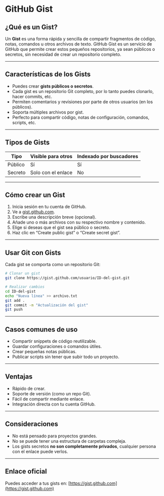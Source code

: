 # GitHub Gist

## ¿Qué es un Gist?

Un **Gist** es una forma rápida y sencilla de compartir fragmentos de código, notas, comandos u otros archivos de texto. GitHub Gist es un servicio de GitHub que permite crear estos pequeños repositorios, ya sean públicos o secretos, sin necesidad de crear un repositorio completo.

---

## Características de los Gists

- Puedes crear **gists públicos o secretos**.
- Cada gist es un repositorio Git completo, por lo tanto puedes clonarlo, hacer commits, etc.
- Permiten comentarios y revisiones por parte de otros usuarios (en los públicos).
- Soporta múltiples archivos por gist.
- Perfecto para compartir código, notas de configuración, comandos, scripts, etc.

---

## Tipos de Gists

| Tipo    | Visible para otros | Indexado por buscadores |
|---------|--------------------|--------------------------|
| Público | Sí                 | Sí                       |
| Secreto | Solo con el enlace | No                       |

---

## Cómo crear un Gist

1. Inicia sesión en tu cuenta de GitHub.
2. Ve a [gist.github.com](https://gist.github.com).
3. Escribe una descripción breve (opcional).
4. Añade uno o más archivos con su respectivo nombre y contenido.
5. Elige si deseas que el gist sea público o secreto.
6. Haz clic en “Create public gist” o “Create secret gist”.

---

## Usar Git con Gists

Cada gist se comporta como un repositorio Git:

```bash
# Clonar un gist
git clone https://gist.github.com/usuario/ID-del-gist.git

# Realizar cambios
cd ID-del-gist
echo "Nueva línea" >> archivo.txt
git add .
git commit -m "Actualización del gist"
git push
```

---

## Casos comunes de uso

- Compartir snippets de código reutilizable.
- Guardar configuraciones o comandos útiles.
- Crear pequeñas notas públicas.
- Publicar scripts sin tener que subir todo un proyecto.

---

## Ventajas

- Rápido de crear.
- Soporte de versión (como un repo Git).
- Fácil de compartir mediante enlace.
- Integración directa con tu cuenta GitHub.

---

## Consideraciones

- No está pensado para proyectos grandes.
- No se puede tener una estructura de carpetas compleja.
- Los gists secretos **no son completamente privados**, cualquier persona con el enlace puede verlos.

---

## Enlace oficial

Puedes acceder a tus gists en: [https://gist.github.com](https://gist.github.com)

